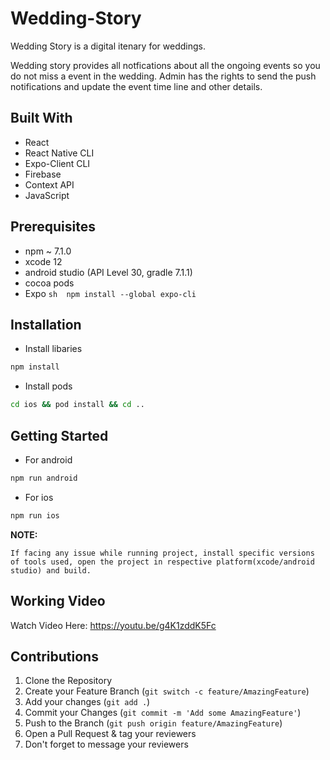 # Wedding-Story
Wedding Story is a digital itenary for weddings. 

Wedding story provides all notfications about all the ongoing events so you do not miss a event in the wedding. 
Admin has the rights to send the push notifications and update the event time line and other details.

## Built With
* React
* React Native CLI
* Expo-Client CLI
* Firebase
* Context API
* JavaScript

## Prerequisites
* npm ~ 7.1.0
* xcode 12
* android studio (API Level 30, gradle 7.1.1)
* cocoa pods
* Expo ```sh 
npm install --global expo-cli ```

## Installation
* Install libaries
```sh
npm install
```
* Install pods
```sh
cd ios && pod install && cd ..
```

## Getting Started
* For android
```sh
npm run android
```
* For ios
```sh
npm run ios
```
**NOTE:** 
```
If facing any issue while running project, install specific versions of tools used, open the project in respective platform(xcode/android studio) and build.
```

## Working Video

Watch Video Here: 
https://youtu.be/g4K1zddK5Fc



## Contributions
1. Clone the Repository
2. Create your Feature Branch (`git switch -c feature/AmazingFeature`)
3. Add your changes (`git add .`)
4. Commit your Changes (`git commit -m 'Add some AmazingFeature'`)
5. Push to the Branch (`git push origin feature/AmazingFeature`)
6. Open a Pull Request & tag your reviewers
7. Don't forget to message your reviewers
